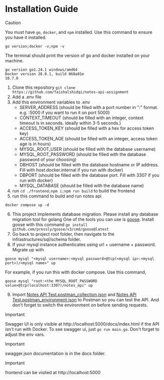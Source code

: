 # Installation Guide
> [!CAUTION]
> You must have `go`, `docker`, and `npm` installed. Use this command to ensure you have it installed.
```shell
go version;docker -v;npm -v
```
The terminal should print the version of go and docker installed on your machine.
```console
go version go1.24.1 windows/amd64
Docker version 28.0.1, build 068a01e
10.7.0
```

1. Clone this repository
```git clone https://github.com/faishalshidqi/notes-api-assignment```
2. Add a .env file
3. Add this environment variables to .env
   - SERVER_ADDRESS (should be filled with a port number in ":<port number>" format. e.g. :5000 if you want to run it on port 5000)
   - CONTEXT_TIMEOUT (should be filled with an integer, context timeout is in seconds. ideally within 3-5 seconds.)
   - ACCESS_TOKEN_KEY (should be filled with a hex for access token key)
   - ACCESS_TOKEN_AGE (should be filled with an integer, access token age is in hours)
   - MYSQL_ROOT_USER (should be filled with the database username)
   - MYSQL_ROOT_PASSWORD (should be filled with the database password of your choosing)
   - DBHOST (should be filled with the database hostname or IP address. Fill with host.docker.internal if you run with docker)
   - DBPORT (should be filled with the database port. Fill with 3307 if you run with docker)
   - MYSQL_DATABASE (should be filled with the database name)
4. run `cd ./frontend;npm i;npm run build` to build the frontend
5. run this command to build and run notes api
```shell
docker compose up -d
```
6. This project implements database migration. Please install any database migration tool for golang
One of the tools you can use is [goose](https://github.com/pressly/goose). Install goose with this command ```go install github.com/pressly/goose/v3/cmd/goose@latest```
7. Go back to project root folder, then navigate to the infrastructures/sql/schema folder.
8. If your mysql instance authenticates using url + username + password. Migrate up with
```shell
goose mysql "<mysql username>:<mysql password>@tcp(<mysql ip>:<mysql port>)/<mysql name>" up
```
For example, if you run this with docker compose. Use this command,
```shell
goose mysql "root:<the MYSQL_ROOT_PASSWORD value>@tcp(localhost:3307)/notes_api" up
```
9. Import [Notes API Test.postman_collection.json](Notes%20API%20Test.postman_collection.json) and [Notes API Test.postman_environment.json](Notes%20API%20Test.postman_environment.json) to Postman so you can test the API. And don't forget to switch the environment on before sending requests.
> [!IMPORTANT]
> Swagger UI is only visible at http://localhost:5000/docs/index.html if the API isn't run with Docker. To see swagger ui, just `go run main.go`. Don't forget to adjust the env vars.

> [!IMPORTANT]
> swagger.json documentation is in the docs folder.

> [!IMPORTANT]
> frontend can be visited at http://localhost:5000
